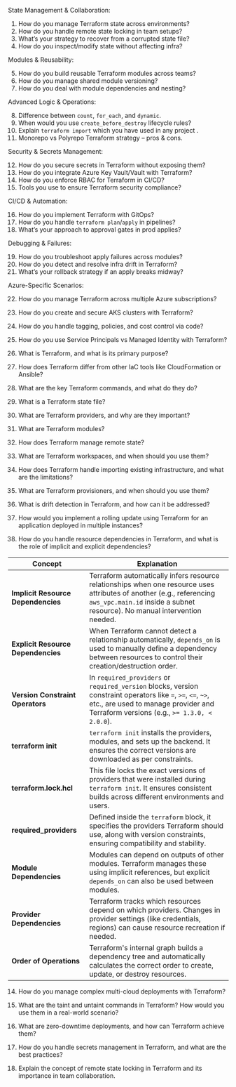 

State Management & Collaboration:

1. How do you manage Terraform state across environments? 
2. How do you handle remote state locking in team setups? 
3. What’s your strategy to recover from a corrupted state file? 
4. How do you inspect/modify state without affecting infra?


Modules & Reusability:

5. How do you build reusable Terraform modules across teams? 
6. How do you manage shared module versioning? 
7. How do you deal with module dependencies and nesting?


Advanced Logic & Operations:

8. Difference between `count`, `for_each`, and `dynamic`. 
9. When would you use `create_before_destroy` lifecycle rules? 
10. Explain `terraform import` which you have used in any project . 
11. Monorepo vs Polyrepo Terraform strategy – pros & cons.


Security & Secrets Management:

12. How do you secure secrets in Terraform without exposing them? 
13. How do you integrate Azure Key Vault/Vault with Terraform? 
14. How do you enforce RBAC for Terraform in CI/CD? 
15. Tools you use to ensure Terraform security compliance?


CI/CD & Automation: 
 
16. How do you implement Terraform with GitOps? 
17. How do you handle `terraform plan`/`apply` in pipelines? 
18. What’s your approach to approval gates in prod applies?


Debugging & Failures:

19. How do you troubleshoot apply failures across modules? 
20. How do you detect and resolve infra drift in Terraform? 
21. What’s your rollback strategy if an apply breaks midway?


Azure-Specific Scenarios: 

22. How do you manage Terraform across multiple Azure subscriptions? 
23. How do you create and secure AKS clusters with Terraform? 
24. How do you handle tagging, policies, and cost control via code? 
25. How do you use Service Principals vs Managed Identity with Terraform?



1. What is Terraform, and what is its primary purpose?
2.  How does Terraform differ from other IaC tools like CloudFormation or Ansible?
3.  What are the key Terraform commands, and what do they do?
4. What is a Terraform state file?
5. What are Terraform providers, and why are they important?
6. What are Terraform modules?
7. How does Terraform manage remote state?
8. What are Terraform workspaces, and when should you use them?
9. How does Terraform handle importing existing infrastructure, and what are the limitations?

10. What are Terraform provisioners, and when should you use them?
11. What is drift detection in Terraform, and how can it be addressed?
12. How would you implement a rolling update using Terraform for an application deployed in multiple instances?

13. How do you handle resource dependencies in Terraform, and what is the role of implicit and explicit dependencies?


| Concept | Explanation |
|---------|-------------|
| **Implicit Resource Dependencies** | Terraform automatically infers resource relationships when one resource uses attributes of another (e.g., referencing `aws_vpc.main.id` inside a subnet resource). No manual intervention needed. |
| **Explicit Resource Dependencies** | When Terraform cannot detect a relationship automatically, `depends_on` is used to manually define a dependency between resources to control their creation/destruction order. |
| **Version Constraint Operators** | In `required_providers` or `required_version` blocks, version constraint operators like `=`, `>=`, `<=`, `~>`, etc., are used to manage provider and Terraform versions (e.g., `>= 1.3.0, < 2.0.0`). |
| **terraform init** | `terraform init` installs the providers, modules, and sets up the backend. It ensures the correct versions are downloaded as per constraints. |
| **terraform.lock.hcl** | This file locks the exact versions of providers that were installed during `terraform init`. It ensures consistent builds across different environments and users. |
| **required_providers** | Defined inside the `terraform` block, it specifies the providers Terraform should use, along with version constraints, ensuring compatibility and stability. |
| **Module Dependencies** | Modules can depend on outputs of other modules. Terraform manages these using implicit references, but explicit `depends_on` can also be used between modules. |
| **Provider Dependencies** | Terraform tracks which resources depend on which providers. Changes in provider settings (like credentials, regions) can cause resource recreation if needed. |
| **Order of Operations** | Terraform's internal graph builds a dependency tree and automatically calculates the correct order to create, update, or destroy resources. |






14.  How do you manage complex multi-cloud deployments with Terraform?
15.  What are the taint and untaint commands in Terraform? How would you use them in a real-world scenario?

16. What are zero-downtime deployments, and how can Terraform achieve them?
17. How do you handle secrets management in Terraform, and what are the best practices?

18. Explain the concept of remote state locking in Terraform and its importance in team collaboration.


